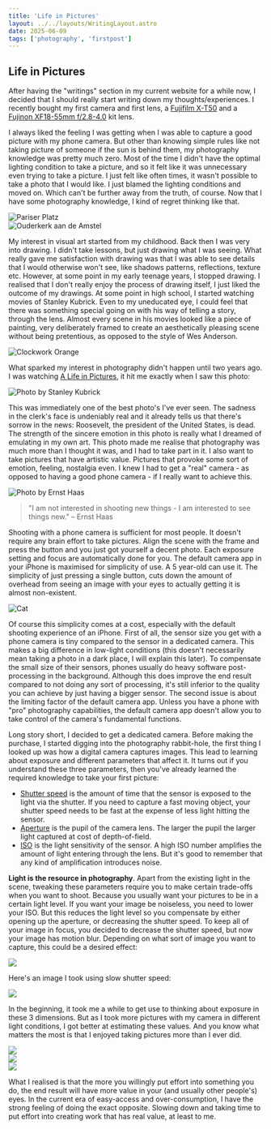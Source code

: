 ```yaml
---
title: 'Life in Pictures'
layout: ../../layouts/WritingLayout.astro
date: 2025-06-09
tags: ['photography', 'firstpost']
---
```

## Life in Pictures

After having the "writings" section in my current website for a while now, I decided that I should really start writing down my thoughts/experiences. I recently bought my first camera and first lens, a [Fujifilm X-T50](https://www.fujifilm-x.com/global/products/cameras/x-t50/) and a [Fujinon XF18-55mm f/2.8-4.0](https://www.fujifilm-x.com/global/products/lenses/xf18-55mmf28-4-r-lm-ois/) kit lens.

I always liked the feeling I was getting when I was able to capture a good picture with my phone camera. But other than knowing simple rules like not taking picture of someone if the sun is behind them, my photography knowledge was pretty much zero. Most of the time I didn't have the optimal lighting condition to take a picture, and so it felt like it was unnecessary even trying to take a picture. I just felt like often times, it wasn't possible to take a photo that I would like. I just blamed the lighting conditions and moved on. Which can't be further away from the truth, of course. Now that I have some photography knowledge, I kind of regret thinking like that.

<img src="/img/w1/pariser_platz.jpeg" alt="Pariser Platz">
<br>
<img src="/img/w1/ouderkerk_aan_de_amstel.jpeg" alt="Ouderkerk aan de Amstel">

My interest in visual art started from my childhood. Back then I was very into drawing. I didn't take lessons, but just drawing what I was seeing. What really gave me satisfaction with drawing was that I was able to see details that I would otherwise won't see, like shadows patterns, reflections, texture etc. However, at some point in my early teenage years, I stopped drawing. I realised that I don't really enjoy the process of drawing itself, I just liked the outcome of my drawings. 
At some point in high school, I started watching movies of Stanley Kubrick. Even to my uneducated eye, I could feel that there was something special going on with his way of telling a story, through the lens. Almost every scene in his movies looked like a piece of painting, very deliberately framed to create an aesthetically pleasing scene without being pretentious, as opposed to the style of Wes Anderson. 

<img src="/img/w1/stanley_kubrick2.png" alt="Clockwork Orange" style="max-width:100%;">

What sparked my interest in photography didn't happen until two years ago. I was watching [A Life in Pictures](https://en.wikipedia.org/wiki/Stanley_Kubrick:_A_Life_in_Pictures), it hit me exactly when I saw this photo:

<img src="/img/w1/stanley_kubrick1.jpg" alt="Photo by Stanley Kubrick">

This was immediately one of the best photo's I've ever seen. The sadness in the clerk's face is undeniably real and it already tells us that there's sorrow in the news: Roosevelt, the president of the United States, is dead.
The strength of the sincere emotion in this photo is really what I dreamed of emulating in my own art. This photo made me realise that photography was much more than I thought it was, and I had to take part in it. I also want to take pictures that have artistic value. Pictures that provoke some sort of emotion, feeling, nostalgia even. I knew I had to get a "real" camera - as opposed to having a good phone camera - if I really want to achieve this. 

<img src="/img/w1/ernst_haas2.jpg" alt="Photo by Ernst Haas">

> "I am not interested in shooting new things - I am interested to see things new."
> &#8211; Ernst Haas

Shooting with a phone camera is sufficient for most people. It doesn't require any brain effort to take pictures. Align the scene with the frame and press the button and you just got yourself a decent photo. Each exposure setting and focus are automatically done for you. The default camera app in your iPhone is maximised for simplicity of use. A 5 year-old can use it. The simplicity of just pressing a single button, cuts down the amount of overhead from seeing an image with your eyes to actually getting it is almost non-existent. 

<img src="/img/w1/java.jpeg" alt="Cat">

Of course this simplicity comes at a cost, especially with the default shooting experience of an iPhone. First of all, the sensor size you get with a phone camera is tiny compared to the sensor in a dedicated camera. This makes a big difference in low-light conditions (this doesn't necessarily mean taking a photo in a dark place, I will explain this later). To compensate the small size of their sensors, phones usually do heavy software post-processing in the background. Although this does improve the end result compared to not doing any sort of processing, it's still inferior to the quality you can achieve by just having a bigger sensor. The second issue is about the limiting factor of the default camera app. Unless you have a phone with "pro" photography capabilities, the default camera app doesn't allow you to take control of the camera's fundamental functions.

Long story short, I decided to get a dedicated camera. Before making the purchase, I started digging into the photography rabbit-hole, the first thing I looked up was how a digital camera captures images. This lead to learning about exposure and different parameters that affect it. It turns out if you understand these three parameters, then you've already learned the required knowledge to take your first picture:

- [Shutter speed](https://en.wikipedia.org/wiki/Shutter_speed) is the amount of time that the sensor is exposed to the light via the shutter. If you need to capture a fast moving object, your shutter speed needs to be fast at the expense of less light hitting the sensor.
- [Aperture](https://en.wikipedia.org/wiki/Aperture) is the pupil of the camera lens. The larger the pupil the larger light captured at cost of depth-of-field.
- [ISO](https://en.wikipedia.org/wiki/Film_speed#ISO) is the light sensitivity of the sensor. A high ISO number amplifies the amount of light entering through the lens. But it's good to remember that any kind of amplification introduces noise.

**Light is the resource in photography**. Apart from the existing light in the scene, tweaking these parameters require you to make certain trade-offs when you want to shoot. Because you usually want your pictures to be in a certain light level. If you want your image be noiseless, you need to lower your ISO. But this reduces the light level so you compensate by either opening up the aperture, or decreasing the shutter speed. To keep all of your image in focus, you decided to decrease the shutter speed, but now your image has motion blur. Depending on what sort of image you want to capture, this could be a desired effect:

<img src="/img/w1/ernst_haas1.jpg" style="max-width:100%">

Here's an image I took using slow shutter speed:

<img src="/img/w1/long_exposure.jpeg" style="max-width:80%">

In the beginning, it took me a while to get use to thinking about exposure in these 3 dimensions. But as I took more pictures with my camera in different light conditions, I got better at estimating these values. And you know what matters the most is that I enjoyed taking pictures more than I ever did.

<img src="/img/w1/de_dom.jpeg">
<br>
<img src="/img/w1/church_in_utrecht.jpeg" style="max-width:90%">
<br>
<img src="/img/w1/statue.jpeg" style="max-width:70%">

What I realised is that the more you willingly put effort into something you do, the end result will have more value in your (and usually other people's) eyes. In the current era of easy-access and over-consumption, I have the strong feeling of doing the exact opposite. Slowing down and taking time to put effort into creating work that has real value, at least to me.
